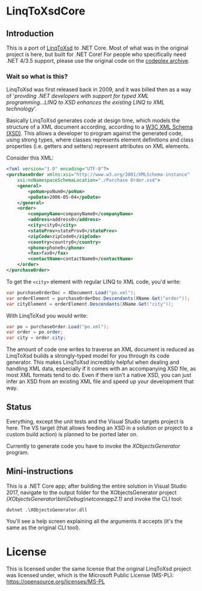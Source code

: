 # LinqToXsdCore
## Introduction
This is a port of [LinqToXsd](https://archive.codeplex.com/?p=linqtoxsd) to .NET Core. Most of what was in the original project is here, but built for .NET Core! For people who specifically need .NET 4/3.5 support, please use the original code on the [codeplex archive](https://archive.codeplex.com/?p=linqtoxsd).

### Wait so what is this?
LinqToXsd was first released back in 2009, and it was billed then as a way of '*provding .NET developers with support for typed XML programming...LINQ to XSD enhances the existing LINQ to XML technology*'.

Basically LinqToXsd generates code at design time, which models the structure of a XML document according, according to a [W3C XML Schema (XSD)](https://www.w3.org/TR/xmlschema11-1/). This allows a developer to program against the generated code, using strong types, where classes represents element definitions and class properties (i.e. getters and setters) represent attributes on XML elements.

Consider this XML:
```XML
<?xml version="1.0" encoding="UTF-8"?>
<purchaseOrder xmlns:xsi="http://www.w3.org/2001/XMLSchema-instance" 
    xsi:noNamespaceSchemaLocation="./Purchase Order.xsd">
    <general>
        <poNum>poNum0</poNum>
        <poDate>2006-05-04</poDate>
    </general>
    <order>
        <companyName>companyName0</companyName>
        <address>address0</address>
        <city>city0</city>
        <stateProv>stateProv0</stateProv>
        <zipCode>zipCode0</zipCode>
        <country>country0</country>
        <phone>phone0</phone>
        <fax>fax0</fax>
        <contactName>contactName0</contactName>
    </order>
</purchaseOrder>
```
To get the `<city>` element with regular LINQ to XML code, you'd write:
```C#
var purchaseOrderDoc = XDocument.Load("po.xml");
var orderElement = purchaseOrderDoc.Descendants(XName.Get("order"));
var cityElement = orderElement.Descendants(XName.Get("city"));
```
With LinqToXsd you would write:
```C#
var po = purchaseOrder.Load("po.xml");
var order = po.order;
var city = order.city;
```

The amount of code one writes to traverse an XML document is reduced as LinqToXsd builds a strongly-typed model for you through its code generator. This makes LinqToXsd incredibly helpful when dealing and handling XML data, especially if it comes with an accompanying XSD file, as most XML formats tend to do. Even if there isn't a native XSD, you can just infer an XSD from an existing XML file and speed up your development that way.

## Status
Everything, except the unit tests and the Visual Studio targets project is here. The VS target (that allows feeding an XSD in a solution or project to a custom build action) is planned to be ported later on. 

Currently to generate code you have to invoke the *XObjectsGenerator* program.

## Mini-instructions
This is a .NET Core app; after building the entire solution in Visual Studio 2017, navigate to the output folder for the XObjectsGenerator project *(XObjectsGenerator\bin\Debug\netcoreapp2.1)* and invoke the CLI tool:
```
dotnet .\XObjectsGenerator.dll
```
You'll see a help screen explaining all the arguments it accepts (it's the same as the original CLI tool).

# License
This is licensed under the same license that the original LinqToXsd project was licensed under, which is the Microsoft Public License (MS-PL): https://opensource.org/licenses/MS-PL